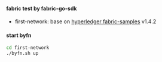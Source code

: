 #### fabric test by fabric-go-sdk

- first-network: base on [hyperledger fabric-samples](https://github.com/hyperledger/fabric-samples) v1.4.2


#### start byfn
```bash
cd first-network
./byfn.sh up
```